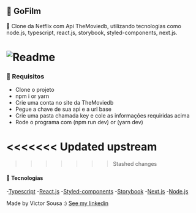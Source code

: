 
## 🚀 GoFilm

 🎨 Clone da Netflix com Api TheMoviedb, utilizando tecnologias como  node.js, typescript, react.js, storybook, styled-components, next.js.


<h1><img alt="Readme" title="Readme" src="./github/clonenetflix.gif"/></h1>


### 🚀 Requisitos

- Clone o projeto
- npm i or yarn
- Crie uma conta no site da TheMoviedb
- Pegue a chave de sua api e a url base
- Crie uma pasta chamada key e cole as informações requiridas acima
- Rode o programa com (npm run dev) or (yarn dev)


<<<<<<< Updated upstream
=======

>>>>>>> Stashed changes
#### 🚀 Tecnologias

-[Typescript](https://www.typescriptlang.org/)
-[React.js](https://pt-br.reactjs.org/)
-[Styled-components](https://styled-components.com/)
-[Storybook](https://storybook.js.org/)
-[Next.js](https://nextjs.org/)
-[Node.js](https://nodejs.org/en/)


Made by Victor Sousa :) [See my linkedin](https://www.linkedin.com/in/victorhdss/)
